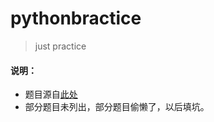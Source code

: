 # pythonbractice

>just practice

#### 说明： ####
- 题目源自[此处](https://github.com/Yixiaohan/show-me-the-code)
- 部分题目未列出，部分题目偷懒了，以后填坑。
